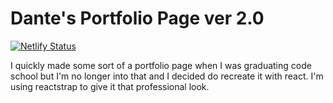 # Dante's Portfolio Page ver 2.0

[![Netlify Status](https://api.netlify.com/api/v1/badges/13a0e4b8-246c-47ee-b73c-e84932253ebc/deploy-status)](https://app.netlify.com/sites/danteharasz/deploys)

I quickly made some sort of a portfolio page when I was graduating code school but I'm no longer into that and I decided do recreate it with react.  I'm using reactstrap to give it that professional look.
